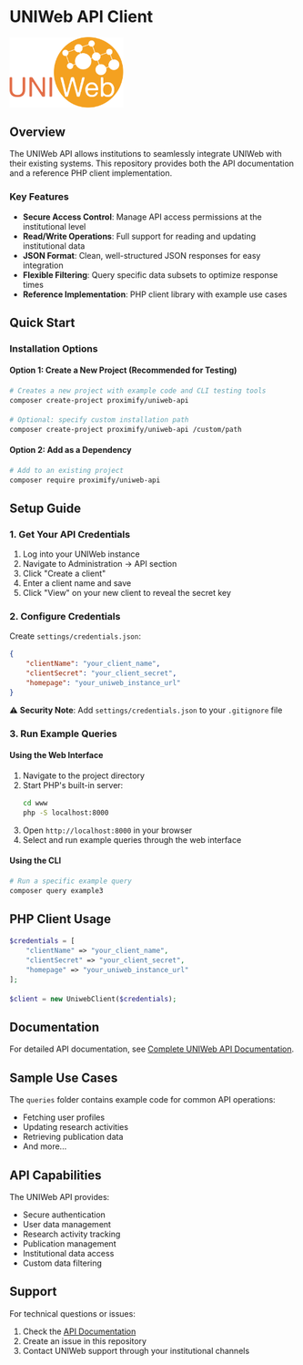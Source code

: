# UNIWeb API Client

<img src="docs/assets/uniweb_logo.svg" width="200px" alt="UNIWeb API logo" align="center">

## Overview

The UNIWeb API allows institutions to seamlessly integrate UNIWeb with their existing systems. This repository provides both the API documentation and a reference PHP client implementation.

### Key Features

- **Secure Access Control**: Manage API access permissions at the institutional level
- **Read/Write Operations**: Full support for reading and updating institutional data
- **JSON Format**: Clean, well-structured JSON responses for easy integration
- **Flexible Filtering**: Query specific data subsets to optimize response times
- **Reference Implementation**: PHP client library with example use cases

## Quick Start

### Installation Options

#### Option 1: Create a New Project (Recommended for Testing)

```bash
# Creates a new project with example code and CLI testing tools
composer create-project proximify/uniweb-api

# Optional: specify custom installation path
composer create-project proximify/uniweb-api /custom/path
```

#### Option 2: Add as a Dependency

```bash
# Add to an existing project
composer require proximify/uniweb-api
```

## Setup Guide

### 1. Get Your API Credentials

1. Log into your UNIWeb instance
2. Navigate to Administration → API section
3. Click "Create a client"
4. Enter a client name and save
5. Click "View" on your new client to reveal the secret key

### 2. Configure Credentials

Create `settings/credentials.json`:

```json
{
    "clientName": "your_client_name",
    "clientSecret": "your_client_secret",
    "homepage": "your_uniweb_instance_url"
}
```

⚠️ **Security Note**: Add `settings/credentials.json` to your `.gitignore` file

### 3. Run Example Queries

#### Using the Web Interface

1. Navigate to the project directory
2. Start PHP's built-in server:
   ```bash
   cd www
   php -S localhost:8000
   ```
3. Open `http://localhost:8000` in your browser
4. Select and run example queries through the web interface

#### Using the CLI

```bash
# Run a specific example query
composer query example3
```

## PHP Client Usage

```php
$credentials = [
    "clientName" => "your_client_name",
    "clientSecret" => "your_client_secret",
    "homepage" => "your_uniweb_instance_url"
];

$client = new UniwebClient($credentials);
```

## Documentation

For detailed API documentation, see [Complete UNIWeb API Documentation](docs/uniweb-api.md).

## Sample Use Cases

The `queries` folder contains example code for common API operations:
- Fetching user profiles
- Updating research activities
- Retrieving publication data
- And more...

## API Capabilities

The UNIWeb API provides:
- Secure authentication
- User data management
- Research activity tracking
- Publication management
- Institutional data access
- Custom data filtering

## Support

For technical questions or issues:
1. Check the [API Documentation](docs/uniweb-api.md)
2. Create an issue in this repository
3. Contact UNIWeb support through your institutional channels
